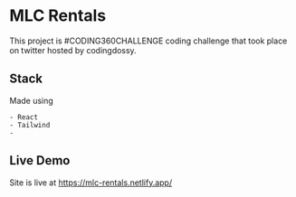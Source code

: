 # MLC Rentals

This project is #CODING360CHALLENGE coding challenge that took place on twitter hosted by codingdossy.

## Stack

Made using

    - React
    - Tailwind
    - 

## Live Demo

Site is live at <https://mlc-rentals.netlify.app/>
